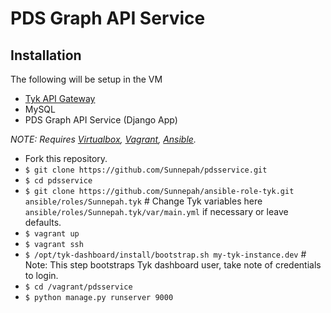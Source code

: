 # PDS Graph API Service
## Installation 
The following will be setup in the VM
* [Tyk API Gateway](https://tyk.io/docs/tyk-api-gateway-v-2-0/installation-options-setup/vagrant/)
* MySQL
* PDS Graph API Service (Django App)

*NOTE: Requires [Virtualbox](https://www.virtualbox.org/), [Vagrant](https://www.vagrantup.com/docs/installation/index.html), [Ansible](http://docs.ansible.com/ansible/intro_installation.html).*

* Fork this repository.
* `$ git clone https://github.com/Sunnepah/pdsservice.git`
* `$ cd pdsservice`
* `$ git clone https://github.com/Sunnepah/ansible-role-tyk.git ansible/roles/Sunnepah.tyk` # Change Tyk variables here `ansible/roles/Sunnepah.tyk/var/main.yml` if necessary or leave defaults.
* `$ vagrant up`
* `$ vagrant ssh`
* `$ /opt/tyk-dashboard/install/bootstrap.sh my-tyk-instance.dev` # Note: This step bootstraps Tyk dashboard user, take note of credentials to login.
* `$ cd /vagrant/pdsservice`
* `$ python manage.py runserver 9000`
